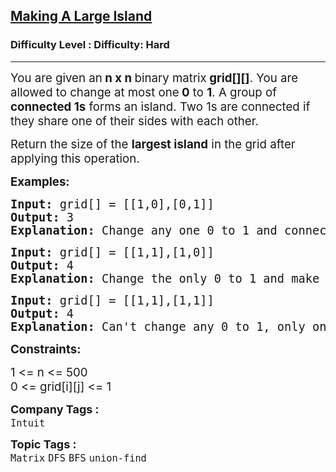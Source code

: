 <h2><a href="https://www.geeksforgeeks.org/problems/making-a-large-island/1?page=2&category=DFS&sortBy=submissions">Making A Large Island</a></h2><h3>Difficulty Level : Difficulty: Hard</h3><hr><div class="problems_problem_content__Xm_eO"><p><span style="font-size: 14pt;">You are given an<strong> n x n </strong>binary matrix<strong> grid[][]</strong>. You are allowed to change at most one<strong> 0</strong> to <strong>1</strong>.&nbsp;</span><span style="font-size: 18.6667px;">A group of <strong>connected 1s</strong> forms an island. Two 1s are connected if they share one of their sides with each other.</span></p>
<p><span style="font-size: 14pt;">Return the size of the <strong>largest island</strong> in the grid after applying this operation.</span></p>
<p><strong><span style="font-size: 14pt;">Examples:</span></strong></p>
<pre><span style="font-size: 14pt;"><strong><span style="font-size: 14pt;">Input: </span></strong><span style="font-size: 14pt;">grid[] = [[1,0],[0,1]]</span><br><strong><span style="font-size: 14pt;">Output: </span></strong><span style="font-size: 14pt;">3</span><br><strong><span style="font-size: 14pt;">Explanation: </span></strong><span style="font-size: 18.6667px;">Change any one 0 to 1 and connect two 1s, then we get an island with area = 3.</span></span></pre>
<pre><strong><span style="font-size: 14pt;">Input: </span></strong><span style="font-size: 14pt;">grid[] = [[1,1],[1,0]]</span><br><strong><span style="font-size: 14pt;">Output: </span></strong><span style="font-size: 14pt;">4</span><br><strong><span style="font-size: 14pt;">Explanation: </span></strong><span style="font-size: 18.6667px;">Change the only 0 to 1 and make the island bigger, then we get an island with area = 4.</span></pre>
<pre><strong><span style="font-size: 14pt;">Input: </span></strong><span style="font-size: 14pt;">grid[] = [[1,1],[1,1]]</span><br><strong><span style="font-size: 14pt;">Output: </span></strong><span style="font-size: 14pt;">4</span><br><strong><span style="font-size: 14pt;">Explanation: </span></strong><span style="font-size: 18.6667px;">Can't change any 0 to 1, only one island possible with area = 4.</span></pre>
<p><strong><span style="font-size: 18.6667px;">Constraints:</span></strong></p>
<p><span style="font-size: 18.6667px;">1 &lt;= n &lt;= 500<br>0 &lt;= grid[i][j] &lt;= 1</span></p></div><p><span style=font-size:18px><strong>Company Tags : </strong><br><code>Intuit</code>&nbsp;<br><p><span style=font-size:18px><strong>Topic Tags : </strong><br><code>Matrix</code>&nbsp;<code>DFS</code>&nbsp;<code>BFS</code>&nbsp;<code>union-find</code>&nbsp;